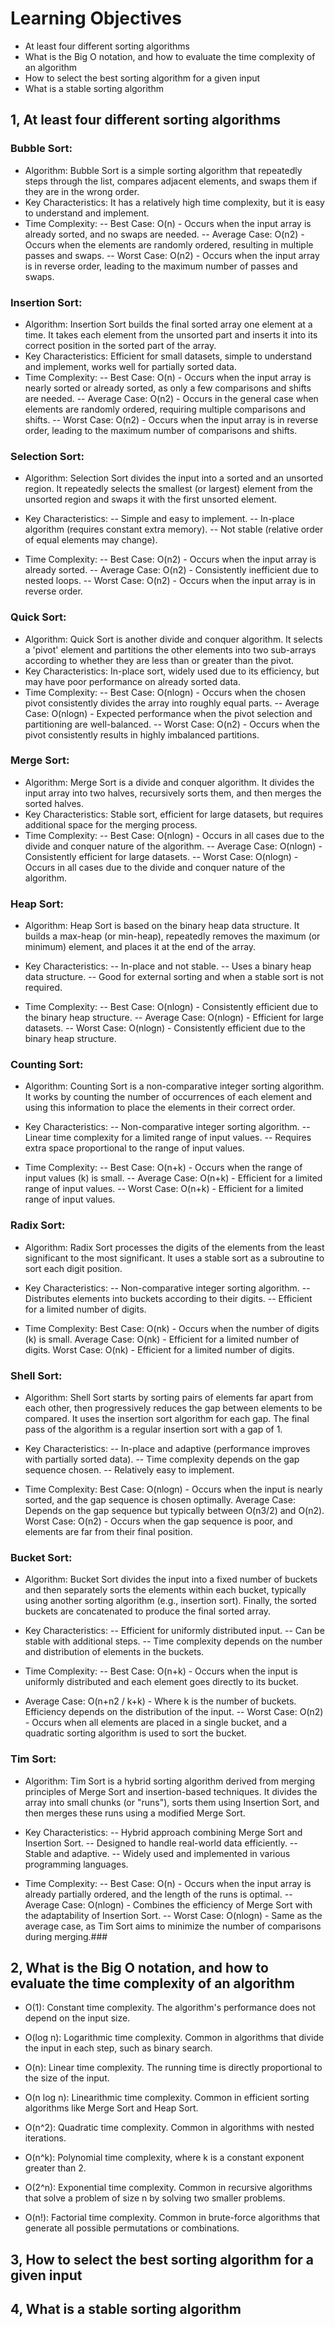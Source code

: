 # Learning Objectives

- At least four different sorting algorithms
- What is the Big O notation, and how to evaluate the time complexity of an algorithm
- How to select the best sorting algorithm for a given input
- What is a stable sorting algorithm

## 1, At least four different sorting algorithms

### Bubble Sort:

- Algorithm: Bubble Sort is a simple sorting algorithm that repeatedly steps through the list, compares adjacent elements, and swaps them if they are in the wrong order.
- Key Characteristics: It has a relatively high time complexity, but it is easy to understand and implement.
- Time Complexity:
-- Best Case: O(n) - Occurs when the input array is already sorted, and no swaps are needed.
-- Average Case: O(n2) - Occurs when the elements are randomly ordered, resulting in multiple passes and swaps.
-- Worst Case: O(n2) - Occurs when the input array is in reverse order, leading to the maximum number of passes and swaps.

### Insertion Sort:

- Algorithm: Insertion Sort builds the final sorted array one element at a time. It takes each element from the unsorted part and inserts it into its correct position in the sorted part of the array.
- Key Characteristics: Efficient for small datasets, simple to understand and implement, works well for partially sorted data.
- Time Complexity: 
-- Best Case: O(n) - Occurs when the input array is nearly sorted or already sorted, as only a few comparisons and shifts are needed.
-- Average Case: O(n2) - Occurs in the general case when elements are randomly ordered, requiring multiple comparisons and shifts.
-- Worst Case: O(n2) - Occurs when the input array is in reverse order, leading to the maximum number of comparisons and shifts.

### Selection Sort:

- Algorithm: Selection Sort divides the input into a sorted and an unsorted region. It repeatedly selects the smallest (or largest) element from the unsorted region and swaps it with the first unsorted element.

- Key Characteristics:
-- Simple and easy to implement.
-- In-place algorithm (requires constant extra memory).
-- Not stable (relative order of equal elements may change).

- Time Complexity: 
-- Best Case: O(n2) - Occurs when the input array is already sorted.
-- Average Case: O(n2) - Consistently inefficient due to nested loops.
-- Worst Case: O(n2) - Occurs when the input array is in reverse order.

### Quick Sort:

- Algorithm: Quick Sort is another divide and conquer algorithm. It selects a 'pivot' element and partitions the other elements into two sub-arrays according to whether they are less than or greater than the pivot.
- Key Characteristics: In-place sort, widely used due to its efficiency, but may have poor performance on already sorted data.
- Time Complexity: 
-- Best Case: O(nlogn) - Occurs when the chosen pivot consistently divides the array into roughly equal parts.
-- Average Case: O(nlogn) - Expected performance when the pivot selection and partitioning are well-balanced.
-- Worst Case: O(n2) - Occurs when the pivot consistently results in highly imbalanced partitions.

### Merge Sort:

- Algorithm: Merge Sort is a divide and conquer algorithm. It divides the input array into two halves, recursively sorts them, and then merges the sorted halves.
- Key Characteristics: Stable sort, efficient for large datasets, but requires additional space for the merging process.
- Time Complexity:
-- Best Case: O(nlogn) - Occurs in all cases due to the divide and conquer nature of the algorithm.
-- Average Case: O(nlogn) - Consistently efficient for large datasets.
-- Worst Case: O(nlogn) - Occurs in all cases due to the divide and conquer nature of the algorithm.

### Heap Sort:

- Algorithm: Heap Sort is based on the binary heap data structure. It builds a max-heap (or min-heap), repeatedly removes the maximum (or minimum) element, and places it at the end of the array.

- Key Characteristics:
-- In-place and not stable.
-- Uses a binary heap data structure.
-- Good for external sorting and when a stable sort is not required.

- Time Complexity: 
-- Best Case: O(nlogn) - Consistently efficient due to the binary heap structure.
-- Average Case: O(nlogn) - Efficient for large datasets.
-- Worst Case: O(nlogn) - Consistently efficient due to the binary heap structure.

### Counting Sort:

- Algorithm: Counting Sort is a non-comparative integer sorting algorithm. It works by counting the number of occurrences of each element and using this information to place the elements in their correct order.

- Key Characteristics:
-- Non-comparative integer sorting algorithm.
-- Linear time complexity for a limited range of input values.
-- Requires extra space proportional to the range of input values.

- Time Complexity: 
-- Best Case: O(n+k) - Occurs when the range of input values (k) is small.
-- Average Case: O(n+k) - Efficient for a limited range of input values.
-- Worst Case: O(n+k) - Efficient for a limited range of input values.

### Radix Sort:

- Algorithm: Radix Sort processes the digits of the elements from the least significant to the most significant. It uses a stable sort as a subroutine to sort each digit position.

- Key Characteristics:
-- Non-comparative integer sorting algorithm.
-- Distributes elements into buckets according to their digits.
-- Efficient for a limited number of digits.

- Time Complexity: 
Best Case: O(nk) - Occurs when the number of digits (k) is small.
Average Case: O(nk) - Efficient for a limited number of digits.
Worst Case: O(nk) - Efficient for a limited number of digits.

### Shell Sort:

- Algorithm:
Shell Sort starts by sorting pairs of elements far apart from each other, then progressively reduces the gap between elements to be compared. It uses the insertion sort algorithm for each gap. The final pass of the algorithm is a regular insertion sort with a gap of 1.

- Key Characteristics:
-- In-place and adaptive (performance improves with partially sorted data).
-- Time complexity depends on the gap sequence chosen.
-- Relatively easy to implement.

- Time Complexity: 
Best Case: O(nlogn) - Occurs when the input is nearly sorted, and the gap sequence is chosen optimally.
Average Case: Depends on the gap sequence but typically between O(n3/2) and O(n2).
Worst Case: O(n2) - Occurs when the gap sequence is poor, and elements are far from their final position.

### Bucket Sort:

- Algorithm:
Bucket Sort divides the input into a fixed number of buckets and then separately sorts the elements within each bucket, typically using another sorting algorithm (e.g., insertion sort). Finally, the sorted buckets are concatenated to produce the final sorted array.

- Key Characteristics:
-- Efficient for uniformly distributed input.
-- Can be stable with additional steps.
-- Time complexity depends on the number and distribution of elements in the buckets.

- Time Complexity: 
-- Best Case: O(n+k) - Occurs when the input is uniformly distributed and each element goes directly to its bucket.
- Average Case: O(n+n2 / k+k) - Where k is the number of buckets. Efficiency depends on the distribution of the input.
-- Worst Case: O(n2) - Occurs when all elements are placed in a single bucket, and a quadratic sorting algorithm is used to sort the bucket.

### Tim Sort:

- Algorithm:
Tim Sort is a hybrid sorting algorithm derived from merging principles of Merge Sort and insertion-based techniques. It divides the array into small chunks (or "runs"), sorts them using Insertion Sort, and then merges these runs using a modified Merge Sort.

- Key Characteristics:
-- Hybrid approach combining Merge Sort and Insertion Sort.
-- Designed to handle real-world data efficiently.
-- Stable and adaptive.
-- Widely used and implemented in various programming languages.

- Time Complexity: 
-- Best Case: O(n) - Occurs when the input array is already partially ordered, and the length of the runs is optimal.
-- Average Case: O(nlogn) - Combines the efficiency of Merge Sort with the adaptability of Insertion Sort.
-- Worst Case: O(nlogn) - Same as the average case, as Tim Sort aims to minimize the number of comparisons during merging.###

## 2, What is the Big O notation, and how to evaluate the time complexity of an algorithm

- O(1): Constant time complexity. The algorithm's performance does not depend on the input size.

- O(log n): Logarithmic time complexity. Common in algorithms that divide the input in each step, such as binary search.

- O(n): Linear time complexity. The running time is directly proportional to the size of the input.

- O(n log n): Linearithmic time complexity. Common in efficient sorting algorithms like Merge Sort and Heap Sort.

- O(n^2): Quadratic time complexity. Common in algorithms with nested iterations.

- O(n^k): Polynomial time complexity, where k is a constant exponent greater than 2.

- O(2^n): Exponential time complexity. Common in recursive algorithms that solve a problem of size n by solving two smaller problems.

- O(n!): Factorial time complexity. Common in brute-force algorithms that generate all possible permutations or combinations.

## 3, How to select the best sorting algorithm for a given input

## 4, What is a stable sorting algorithm
